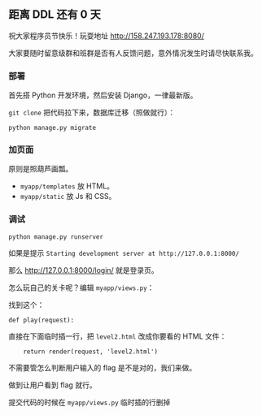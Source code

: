 ## 距离 DDL 还有 0 天

祝大家程序员节快乐！玩耍地址 http://158.247.193.178:8080/

大家要随时留意级群和班群是否有人反馈问题，意外情况发生时请尽快联系我。

### 部署

首先搭 Python 开发环境，然后安装 Django，一律最新版。

`git clone` 把代码拉下来，数据库迁移（照做就行）：

```
python manage.py migrate
```

### 加页面

原则是照葫芦画瓢。

- `myapp/templates` 放 HTML。
- `myapp/static` 放 Js 和 CSS。

### 调试

```
python manage.py runserver
```

如果是提示 `Starting development server at http://127.0.0.1:8000/`

那么 http://127.0.0.1:8000/login/ 就是登录页。

怎么玩自己的关卡呢？编辑 `myapp/views.py`：

找到这个：

```
def play(request):
```

直接在下面临时插一行，把 `level2.html` 改成你要看的 HTML 文件：

```
    return render(request, 'level2.html')
```

不需要管怎么判断用户输入的 flag 是不是对的，我们来做。

做到让用户看到 flag 就行。

提交代码的时候在 `myapp/views.py` 临时插的行删掉
